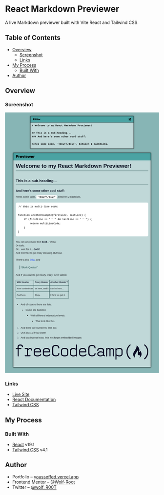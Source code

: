 # React Markdown Previewer

A live Markdown previewer built with Vite React and Tailwind CSS.

## Table of Contents

- [Overview](#overview)
  - [Screenshot](#screenshot)
  - [Links](#links)
- [My Process](#my-process)
  - [Built With](#built-with)
- [Author](#author)

## Overview

### Screenshot

![App Screenshot](/public/screenshot.png)

### Links

- [Live Site](https://wolf-root.github.io/Markdown-Previewer/)
- [React Documentation](https://react.dev/)
- [Tailwind CSS](https://tailwindcss.com/)

## My Process

### Built With

- [React](https://react.dev/) v19.1
- [Tailwind CSS](https://tailwindcss.com/) v4.1

## Author

- Portfolio – [yousseffed.vercel.app](https://yousseffed.vercel.app/)
- Frontend Mentor – [@Wolf-Root](https://www.frontendmentor.io/profile/Wolf-Root)
- Twitter – [@wolf_R00T](https://x.com/wolf_R00T)
